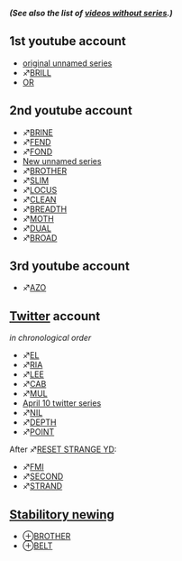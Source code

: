 ***(See also the list of [videos without series](List_of_videos_without_series "wikilink").)***

## 1st youtube account

  - [original unnamed series](original_unnamed_series "wikilink")
  - ♐[BRILL](BRILL "wikilink")
  - [OR](OR "wikilink")

## 2nd youtube account

  - ♐[BRINE](BRINE "wikilink")
  - ♐[FEND](FEND "wikilink")
  - ♐[FOND](FOND "wikilink")
  - [New unnamed series](Numbered_videos_\(2nd_channel\) "wikilink")
  - ♐[BROTHER](BROTHER "wikilink")
  - ♐[SLIM](SLIM "wikilink")
  - ♐[LOCUS](LOCUS "wikilink")
  - ♐[CLEAN](CLEAN "wikilink")
  - ♐[BREADTH](BREADTH "wikilink")
  - ♐[MOTH](MOTH "wikilink")
  - ♐[DUAL](DUAL "wikilink")
  - ♐[BROAD](BROAD "wikilink")

## 3rd youtube account

  - ♐[AZO](AZO "wikilink")

## [Twitter](Twitter "wikilink") account

*in chronological order*

  - ♐[EL](EL "wikilink")
  - ♐[RIA](RIA "wikilink")
  - ♐[LEE](LEE "wikilink")
  - ♐[CAB](CAB "wikilink")
  - ♐[MUL](MUL "wikilink")
  - [April 10 twitter series](April_10_twitter_series "wikilink")
  - ♐[NIL](NIL "wikilink")
  - ♐[DEPTH](DEPTH "wikilink")
  - ♐[POINT](POINT "wikilink")

After ♐[RESET STRANGE YD](RESET_STRANGE_YD "wikilink"):

  - ♐[FMI](FMI "wikilink")
  - ♐[SECOND](SECOND "wikilink")
  - ♐[STRAND](STRAND "wikilink")

## [Stabilitory newing](Stabilitory_newing "wikilink")

  - ⊕[BROTHER](BROTHER "wikilink")
  - ⊕[BELT](BELT "wikilink")
